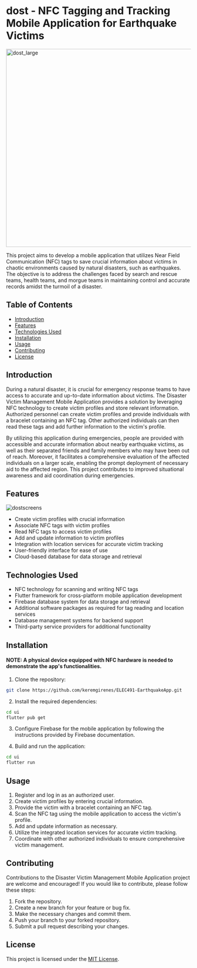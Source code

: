 # dost - NFC Tagging and Tracking Mobile Application for Earthquake Victims

<img width="540" alt="dost_large" src="https://github.com/keremgirenes/ELEC491-EarthquakeApp/assets/69321438/7d18f0ca-dd65-4f97-8a19-3facbddaaf18">

This project aims to develop a mobile application that utilizes Near Field Communication (NFC) tags to save crucial information about victims in chaotic environments caused by natural disasters, such as earthquakes. The objective is to address the challenges faced by search and rescue teams, health teams, and morgue teams in maintaining control and accurate records amidst the turmoil of a disaster.

## Table of Contents

- [Introduction](#introduction)
- [Features](#features)
- [Technologies Used](#technologies-used)
- [Installation](#installation)
- [Usage](#usage)
- [Contributing](#contributing)
- [License](#license)

## Introduction

During a natural disaster, it is crucial for emergency response teams to have access to accurate and up-to-date information about victims. The Disaster Victim Management Mobile Application provides a solution by leveraging NFC technology to create victim profiles and store relevant information. Authorized personnel can create victim profiles and provide individuals with a bracelet containing an NFC tag. Other authorized individuals can then read these tags and add further information to the victim's profile.

By utilizing this application during emergencies, people are provided with accessible and accurate information about nearby earthquake victims, as well as their separated friends and family members who may have been out of reach. Moreover, it facilitates a comprehensive evaluation of the affected individuals on a larger scale, enabling the prompt deployment of necessary aid to the affected region. This project contributes to improved situational awareness and aid coordination during emergencies.

## Features

![dostscreens](https://github.com/keremgirenes/ELEC491-EarthquakeApp/assets/69321438/51b5a3f8-9055-4387-88a0-2fbaec3b6685)


- Create victim profiles with crucial information
- Associate NFC tags with victim profiles
- Read NFC tags to access victim profiles
- Add and update information to victim profiles
- Integration with location services for accurate victim tracking
- User-friendly interface for ease of use
- Cloud-based database for data storage and retrieval

## Technologies Used

- NFC technology for scanning and writing NFC tags
- Flutter framework for cross-platform mobile application development
- Firebase database system for data storage and retrieval
- Additional software packages as required for tag reading and location services
- Database management systems for backend support
- Third-party service providers for additional functionality

## Installation

#### NOTE: A physical device equipped with NFC hardware is needed to demonstrate the app's functionalities.

1. Clone the repository:

```bash
git clone https://github.com/keremgirenes/ELEC491-EarthquakeApp.git
```

2. Install the required dependencies:

```bash
cd ui
flutter pub get
```

3. Configure Firebase for the mobile application by following the instructions provided by Firebase documentation.

4. Build and run the application:

```bash
cd ui
flutter run
```

## Usage

1. Register and log in as an authorized user.
2. Create victim profiles by entering crucial information.
3. Provide the victim with a bracelet containing an NFC tag.
4. Scan the NFC tag using the mobile application to access the victim's profile.
5. Add and update information as necessary.
6. Utilize the integrated location services for accurate victim tracking.
7. Coordinate with other authorized individuals to ensure comprehensive victim management.

## Contributing

Contributions to the Disaster Victim Management Mobile Application project are welcome and encouraged! If you would like to contribute, please follow these steps:

1. Fork the repository.
2. Create a new branch for your feature or bug fix.
3. Make the necessary changes and commit them.
4. Push your branch to your forked repository.
5. Submit a pull request describing your changes.

## License

This project is licensed under the [MIT License](LICENSE.md).
